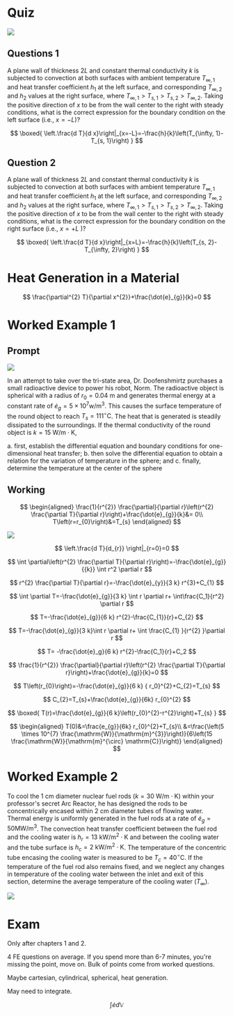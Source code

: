 # Quiz

![](!imgdir/4fae25f69629c12a2c08c4d51f7603a790d2d1c3.png)

## Questions 1

A plane wall of thickness $2 L$ and constant thermal conductivity $k$ is subjected to convection at both surfaces with ambient temperature $T_{\infty, 1}$ and heat transfer coefficient $h_{1}$ at the left surface, and corresponding $T_{\infty, 2}$ and $h_{2}$ values at the right surface, where $T_{\infty, 1}>T_{s, 1}>T_{s, 2}>T_{\infty, 2}$. Taking the positive direction of $x$ to be from the wall center to the right with steady conditions, what is the correct expression for the boundary condition on the left surface (i.e., $x=-L)$?

$$
\boxed{
\left.\frac{d T}{d x}\right|_{x=-L}=-\frac{h}{k}\left(T_{\infty, 1}-T_{s, 1}\right)
}
$$

## Question 2

A plane wall of thickness $2 L$ and constant thermal conductivity $k$ is subjected to convection at both surfaces with ambient temperature $T_{\infty, 1}$ and heat transfer coefficient $h_{1}$ at the left surface, and corresponding $T_{\infty, 2}$ and $h_{2}$ values at the right surface, where $T_{\infty, 1}>T_{s, 1}>T_{s, 2}>T_{\infty, 2}$. Taking the positive direction of $x$ to be from the wall center to the right with steady conditions, what is the correct expression for the boundary condition on the right surface (i.e., $x=+L$ )?

$$
\boxed{
\left.\frac{d T}{d x}\right|_{x=L}=-\frac{h}{k}\left(T_{s, 2}-T_{\infty, 2}\right)
}
$$

# Heat Generation in a Material

$$
\frac{\partial^{2} T}{\partial x^{2}}+\frac{\dot{e}_{g}}{k}=0
$$


# Worked Example 1

## Prompt
![](!imgdir/9b4c47008f1eee14754316fac521c60d21c5ab3b.png)

In an attempt to take over the tri-state area, Dr. Doofenshmirtz purchases a small radioactive device to power his robot, Norm. The radioactive object is spherical with a radius of $r_{0}=0.04 \mathrm{~m}$ and generates thermal energy at a constant rate of $\dot{e}_{g}=5 \times 10^{7} \mathrm{w} / \mathrm{m}^{3}$. This causes the surface temperature of the round object to reach $T_{s}=111^{\circ} \mathrm{C}$. The heat that is generated is steadily dissipated to the surroundings. If the thermal conductivity of the round object is $k=15 \mathrm{~W} / \mathrm{m} \cdot \mathrm{K}$,

a. first, establish the differential equation and boundary conditions for one-dimensional heat transfer;
b. then solve the differential equation to obtain a relation for the variation of temperature in the sphere; and
c. finally, determine the temperature at the center of the sphere

## Working

$$
\begin{aligned}
\frac{1}{r^{2}} \frac{\partial}{\partial r}\left(r^{2} \frac{\partial T}{\partial r}\right)+\frac{\dot{e}_{g}}{k}&= 0\\
T\left(r=r_{0}\right)&=T_{s}
\end{aligned}
$$

![](!imgdir/9327f1af3af50919b79ababdfeacfb4026f358be.png)

$$
\left.\frac{d T}{d_{r}} \right|_{r=0}=0
$$

$$
\int \partial\left(r^{2} \frac{\partial T}{\partial r}\right)=-\frac{\dot{e}_{g}}{{k}} \int r^2 \partial r
$$

$$
r^{2} \frac{\partial T}{\partial r}=-\frac{\dot{e}_{y}}{3 k} r^{3}+C_{1}
$$

$$
\int \partial T=-\frac{\dot{e}_{g}}{3 k} \int r \partial r+ \int\frac{C_1}{r^2} \partial r
$$

$$
T=-\frac{\dot{e}_{g}}{6 k} r^{2}-\frac{C_{1}}{r}+C_{2}
$$

$$
T=-\frac{\dot{e}_{g}}{3 k}\int r \partial r+ \int \frac{C_{1} }{r^{2} }\partial r
$$

$$
T= -\frac{\dot{e}_g}{6 k} r^{2}-\frac{C_1}{r}+C_2
$$

$$
\frac{1}{r^{2}} \frac{\partial}{\partial r}\left(r^{2} \frac{\partial T}{\partial r}\right)+\frac{\dot{e}_{g}}{k}=0
$$

$$
T\left(r_{0}\right)=-\frac{\dot{e}_{g}}{6 k} { r_0}^{2}+C_{2}=T_{s}
$$

$$
C_{2}=T_{s}+\frac{\dot{e}_{g}}{6k} r_{0}^{2}
$$

$$
\boxed{
T(r)=\frac{\dot{e}_{g}}{6 k}\left(r_{0}^{2}-r^{2}\right)+T_{s}
}
$$

$$
\begin{aligned}
T(0)&=\frac{e_{g}}{6k} r_{0}^{2}+T_{s}\\
&=\frac{\left(5 \times 10^{7} \frac{\mathrm{W}}{\mathrm{m}^{3}}\right)}{6\left(15 \frac{\mathrm{W}}{\mathrm{m}^{\circ} \mathrm{C}}\right)}
\end{aligned}
$$

# Worked Example 2

To cool the $1 \mathrm{~cm}$ diameter nuclear fuel rods $(k=30 \mathrm{~W} / \mathrm{m} \cdot \mathrm{K})$ within your professor's secret Arc Reactor, he has designed the rods to be concentrically encased within $2 \mathrm{~cm}$ diameter tubes of flowing water. Thermal energy is uniformly generated in the fuel rods at a rate of $\dot{e}_{g}=50 \mathrm{MW} / \mathrm{m}^{3}$. The convection heat transfer coefficient between the fuel rod and the cooling water is $h_{r}=13 \mathrm{~kW} / \mathrm{m}^{2} \cdot \mathrm{K}$ and between the cooling water and the tube surface is $h_{c}=2 \mathrm{~kW} / \mathrm{m}^{2} \cdot \mathrm{K}$. The temperature of the concentric tube encasing the cooling water is measured to be $T_{c}=40^{\circ} \mathrm{C}$. If the temperature of the fuel rod also remains fixed, and we neglect any changes in temperature of the cooling water between the inlet and exit of this section, determine the average temperature of the cooling water $\left(T_{\infty}\right)$.

![](!imgdir/98205d0548c8b2c05b9227014fd5b9ae625a1452.png)

# Exam

Only after chapters 1 and 2.

4 FE questions on average.
If you spend more than 6-7 minutes, you're missing the point, move on.
Bulk of points come from worked questions.

Maybe cartesian, cylindrical, spherical, heat generation.

May need to integrate.

$$
\int \dot{e} d \mathbb{V}
$$